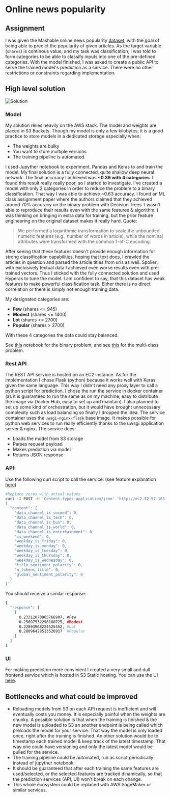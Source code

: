# Online news popularity 

## Assignment
I was given the Mashable online news popularity [dataset](https://archive.ics.uci.edu/ml/datasets/online+news+popularity), with the goal of being able to predict the popularity of given articles. As the target variable (`shares`) is continous value, and my task was classification, I was told to form categories to be able to classify inputs into one of the pre-defined categories. With the model finished, I was asked to create a public API to serve the trained model's prediction as a service. There were no other restrictions or constraints regarding implementation.

## High level solution

![Solution](https://github.com/nagypeterjob/online-news-popularity/blob/master/arch.png "Solution")

### Model
My solution relies heavily on the AWS stack. The model and weights are placed in S3 Buckets. Though my model is only a few kilobytes, it is a good practice to store models in a dedicated storage especially when:
- The weights are bulky
- You want to store multiple versions
- The training pipeline is automated.

I used Jupyther notebook to experiment, Pandas and Keras to and train the model. My final solution is a fully connected, quite shallow deep neural network. The final accuracy I achieved was **~0.36 with 4 categories**. I found this result really really poor, so I started to investigate. I've created a model with only 2 categories in order to reduce the problem to a binary classification. That way I was able to achieve ~0.63 accuracy. I found an ML class assignment paper where the authors claimed that they achieved around 70% accuracy on the binary problem with Decision Trees. I wasn't able to reproduce their results even with the same features & algorithm. I was thinking on bringing in extra data for training, but the prior feature engineering on the original dataset makes it really hard. Quote:
>We performed a logarithmic transformation to scale the unbounded numeric features (e.g., number of words in article), while the nominal attributes were transformed with the common 1-of-C encoding.

After seeing that these features doesn't provide enough information for strong classification capabilities, hoping that text does, I crawled the articles in question and parsed the article titles from urls as well. Spolier: with exclusively textual data I achieved even worse results even with pre-trained vectors. Thus I sticked with the fully connected solution and used Hyperas to tune the model. I am confident to say, that this dataset has weak features to make powerful classification task. Either there is no direct correlation or there is simply not enough training data.

My designated categories are:
- **Few** (shares <= 945)
- **Modest** (shares <= 1400)
- **Lot** (shares <= 2700)
- **Popular** (shares > 2700)

With these 4 categories the data could stay balanced.

See [this](https://github.com/nagypeterjob/online-news-popularity/blob/master/network/fully_connected_binary.ipynb) notebook for the binary problem, and see [this](https://github.com/nagypeterjob/online-news-popularity/blob/master/network/fully_connected_multi.ipynb) for the multi-class problem.

### Rest API
The REST API service is hosted on an EC2 instance. As for the implementation I chose Flask (python) because it works well with Keras given the same language. This way I didn't need any proxy layer to call a python script for prediction. I chose the run the service in docker container (as it is guaranteed to run the same as on my machine, easy to distribute the image via Docker Hub, easy to set up and maintain). I also planned to set up some kind of orchestration, but it would have brought unnecessary complexity such as load balancing so finally I dropped the idea. The service container uses the `uwsgi-nginx-flask` base image. It makes possible for python web services to run really efficiently thanks to the uwsgi application server & nginx. 
The service does:
- Loads the model from S3 storage
- Parses request payload
- Makes prediction via model
- Returns JSON response

### API:

Use the following curl script to call the service: (see feature explanation [here](https://archive.ics.uci.edu/ml/datasets/online+news+popularity))
```bash
#Replace zeros with actual values
curl -X POST -H 'Content-type: application/json' 'http://ec2-52-57-163-24.eu-central-1.compute.amazonaws.com/predict' -d '
{
  "content": {
    "data_channel_is_socmed": 0,
    "data_channel_is_tech": 0,
    "data_channel_is_bus": 0,
    "data_channel_is_world": 0,
    "data_channel_is_entertainment": 0,
    "is_weekend": 0,
    "weekday_is_friday": 0,
    "weekday_is_monday": 0,
    "weekday_is_tuesday": 0,
    "weekday_is_thursday": 0,
    "weekday_is_wednesday": 0,
    "title_sentiment_polarity": 0,
    "n_tokens_title": 0,
    "global_sentiment_polarity": 0
  }
}'
```
You should receive a similar response:
```bash
{
  "response": [
    [
      0.23312070965766907, #Few
      0.25697532296180725, #Modest
      0.22893968224525452, #Lot
      0.28096428513526917  #Popular
    ]
  ]
}
```

### UI
For making prediction more convinient I created a very small and dull frontend service which is hosted in S3 Static hosting.
You can use the UI [here](http://lmi-frontend-bucket.s3-website.eu-central-1.amazonaws.com/).

## Bottlenecks and what could be improved
- Reloading models from S3 on each API request is inefficient and will eventually costs you money. It is especially painful when the weights are chunky. A possible solution is that when the training is finished & the new model is uploaded to S3 an another endpoint is being called which preloads the model for your service. That way the model is only loaded once, right after the training is finished. An other solution would be to timestamp each trained model & keep track of the latest timestamp. That way one could have versioning and only the latest model would be pulled for the service.
- The training pipeline could be automated, run as script periodically instead of jupyther notebook. 
- It should be guaranteed that after each training the same features are used/selected, or the selected features are tracked dinamically, so that the prediction services (API, UI) won't break on each change.
- This whole ecosystem could be replaced with AWS SageMaker or similar services.
